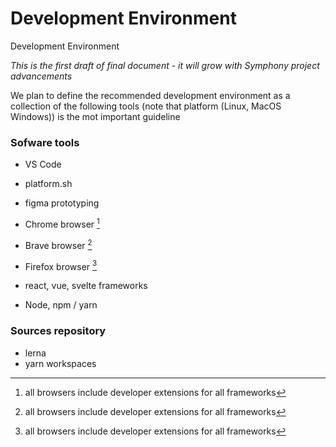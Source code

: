 # Development Environment

Development Environment

_This is the first draft of final document - it will grow with Symphony project advancements_

We plan to define the recommended development environment as a collection of the following tools (note that platform (Linux, MacOS Windows)) is the mot important guideline

### Sofware tools

- VS Code

- platform.sh

- figma prototyping

- Chrome browser [^note]

- Brave browser [^note]

- Firefox browser [^note]

- react, vue, svelte frameworks

- Node, npm / yarn

### Sources repository

- lerna
- yarn workspaces

[^note]: all browsers include developer extensions for all frameworks